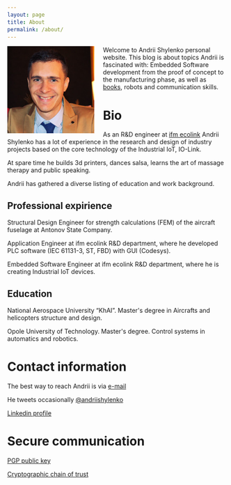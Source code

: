 ```yaml
---
layout: page
title: About
permalink: /about/
---
```


<img style="float: left; padding-left: 0px; padding-bottom: 10px; padding-right: 20px;" src="/images/img/me.jpg" > Welcome to Andrii Shylenko personal website. This blog is about topics Andrii is fascinated with: Embedded Software development from the proof of concept to the manufacturing phase, as well as [books](https://n1n3.net/BooksNotes), robots and communication skills.

# Bio

As an R&D engineer at [ifm ecolink](https://www.ifm.com) Andrii Shylenko has a lot of experience in the research and design of industry projects based on the core technology of the Industrial IoT, IO-Link.

At spare time he builds 3d printers, dances salsa, learns the art of massage therapy and public speaking.

Andrii has gathered a diverse listing of education and work background.

## Professional expirience

Structural Design Engineer for strength calculations (FEM) of the aircraft fuselage at Antonov State Company.

Application Engineer at ifm ecolink R&D department, where he developed PLC software (IEC 61131-3, ST, FBD) with GUI (Codesys).

Embedded Software Engineer at ifm ecolink R&D department, where he is creating Industrial IoT devices.

## Education

National Aerospace University “KhAI”.
Master's degree in Aircrafts and helicopters structure and design.

Opole University of Technology.
Master's degree. Control systems in automatics and robotics.


# Contact information
The best way to reach Andrii is via [e-mail](mailto:andrii@shylenko.com)

He tweets occasionally [@andriishylenko](https://twitter.com/AndriiShylenko)

[Linkedin profile](https://www.linkedin.com/in/andrewshylenko/)

# Secure communication
[PGP public key](/publickey/)

[Cryptographic chain of trust](https://keybase.io/shylenko)
